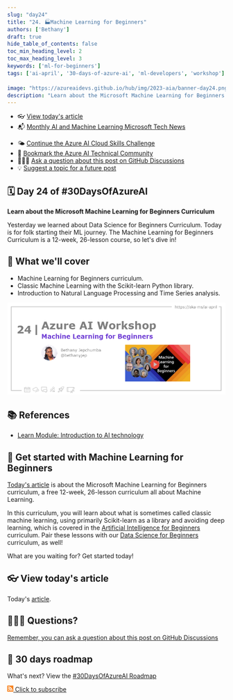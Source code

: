 ```yaml
---
slug: "day24"
title: "24. 🏭Machine Learning for Beginners"
authors: ['Bethany']
draft: true
hide_table_of_contents: false
toc_min_heading_level: 2
toc_max_heading_level: 3
keywords: ['ml-for-beginners']
tags: ['ai-april', '30-days-of-azure-ai', 'ml-developers', 'workshop']

image: "https://azureaidevs.github.io/hub/img/2023-aia/banner-day24.png"
description: "Learn about the Microsoft Machine Learning for Beginners Curriculum https://azureaidevs.github.io/hub/2023-aia/day24 #30DaysOfAzureAI #AzureAiDevs #AI #MachineLearning"
---
```


<head>  

  <link rel="canonical" href="https://microsoft.github.io/ML-For-Beginners/"  />

</head>

- 👓 [View today's article](https://microsoft.github.io/ML-For-Beginners/)
- 📬 [Monthly AI and Machine Learning Microsoft Tech News](https://developer.microsoft.com/en-us/Newsletter/)
<!-- - 📰 [Subscribe to the #30DaysOfAzureAI RSS feed](https://azureaidevs.github.io/hub/2023-aia/rss.xml) -->
- 🌤️ [Continue the Azure AI Cloud Skills Challenge](https://aka.ms/30-days-of-azure-ai-challenge)
- 🏫 [Bookmark the Azure AI Technical Community](https://techcommunity.microsoft.com/t5/artificial-intelligence-and/ct-p/AI)
- 🙋🏾‍♂️ [Ask a question about this post on GitHub Discussions](https://github.com/AzureAiDevs/hub/discussions/categories/24-machine-learning-for-beginners)
- 💡 [Suggest a topic for a future post](https://github.com/AzureAiDevs/hub/discussions/categories/call-for-content)


## 🗓️ Day 24 of #30DaysOfAzureAI

<!-- README
The following description is also used for the tweet. So it should be action oriented and grab attention 
If you update the description, please update the description: in the frontmatter as well.
-->

**Learn about the Microsoft Machine Learning for Beginners Curriculum**

<!-- README
The following is the intro to the post. It should be a short teaser for the post.
-->

Yesterday we learned about Data Science for Beginners Curriculum. Today is for folk starting their ML journey. The Machine Learning for Beginners Curriculum is a 12-week, 26-lesson course, so let's dive in!

## 🎯 What we'll cover

<!-- README
The following list is the main points of the post. There should be 3-4 main points.
 -->


- Machine Learning for Beginners curriculum.
- Classic Machine Learning with the Scikit-learn Python library.
- Introduction to Natural Language Processing and Time Series analysis.

<!-- 
- Main point 1
- Main point 2
- Main point 3 
- Main point 4
-->

![Image banner for day 24](./../../static/img/2023-aia/banner-day24.png)

<!-- README
Add or update a list relevant references here. These could be links to other blog posts, Microsoft Learn Module, videos, or other resources.
-->



## 📚 References

- [Learn Module: Introduction to AI technology](https://learn.microsoft.com/training/modules/introduction-to-ai-technology?WT.mc_id=aiml-89446-dglover)


<!-- README
The following is the body of the post. It should be an overview of the post that you are referencing.
See the Learn More section, if you supplied a canonical link, then will be displayed here.
-->


## 🚌 Get started with Machine Learning for Beginners

[Today's article](https://microsoft.github.io/ML-For-Beginners/) is about the Microsoft Machine Learning for Beginners curriculum, a free 12-week, 26-lesson curriculum all about Machine Learning. 

In this curriculum, you will learn about what is sometimes called classic machine learning, using primarily Scikit-learn as a library and avoiding deep learning, which is covered in the [Artificial Intelligence for Beginners](https://microsoft.github.io/AI-For-Beginners/) curriculum. Pair these lessons with our [Data Science for Beginners](https://microsoft.github.io/ML-For-Beginners/) curriculum, as well!

What are you waiting for? Get started today!

## 👓 View today's article

Today's [article](https://microsoft.github.io/ML-For-Beginners/).


## 🙋🏾‍♂️ Questions?

[Remember, you can ask a question about this post on GitHub Discussions](https://github.com/AzureAiDevs/Discussions/discussions/categories/24-machine-learning-for-beginners)

## 📍 30 days roadmap

What's next? View the [#30DaysOfAzureAI Roadmap](/hub/roadmap/30days)

[![](./../../static/img/2023-aia/rss.png) Click to subscribe](https://azureaidevs.github.io/hub/2023-aia/rss.xml)